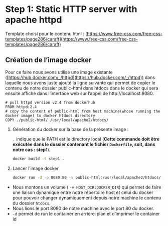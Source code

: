 # Step 1: Static HTTP server with apache httpd

Template choisi pour le contenu html : [https://www.free-css.com/free-css-templates/page286/caraft](https://www.free-css.com/free-css-templates/page286/caraft)

## Création de l’image docker

Pour ce faire nous avons utilisé une image existante ([https://hub.docker.com/_/httpd](https://hub.docker.com/_/httpd)) dans laquelle nous avons juste ajouté la ligne suivante qui permet de copier le contenu de notre dossier public-html dans htdocs dans le docker qui sera ensuite affiché dans l’interface web sur l’appel de http://localhost:8080.

```docker
# pull httpd version v2.4 from dockerhub
FROM httpd:2.4
# copy the content of public-html from host machine(whose running the docker image) to docker htdocs directory
COPY ./public-html/ /usr/local/apache2/htdocs/
```

1. Génération du docker sur la base de la présente image :

    `.` indique que le PATH est le directory local (**Cette commande doit être exécutée dans le dossier contenant le fichier `Dockerfile`, soit, dans notre cas : step1**).

    ```bash
    docker build -t step1 .
    ```

2. Lancer l’image docker

    ```bash
    docker run -d -p 8080:80 -v public-html:/usr/local/apache2/htdocs/ --name step1 step1
    ```

- Nous montons un volume ( `-v HOST_DIR:DOCKER_DIR`) qui permet de faire une liaison dynamique entre notre répertoire host et celui du docker pour pouvoir changer dynamiquement depuis notre machine le contenu du dossier `htdocs`.
- Nous lions le port 8080 de notre machine avec le port 80 du docker.
- `-d` permet de run le container en arrière-plan et d’imprimer le container id